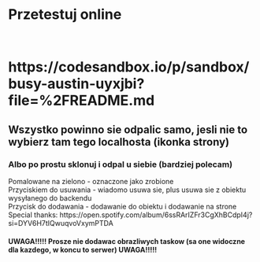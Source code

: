 <h1>Przetestuj online<h1><br>
https://codesandbox.io/p/sandbox/busy-austin-uyxjbi?file=%2FREADME.md
<br>
<h2>Wszystko powinno sie odpalic samo, jesli nie to wybierz tam tego localhosta (ikonka strony)</h2>
<h3>Albo po prostu sklonuj i odpal u siebie (bardziej polecam)</h3>
Pomalowane na zielono - oznaczone jako zrobione<br>
Przyciskiem do usuwania - wiadomo usuwa sie, plus usuwa sie z obiektu wysyłanego do backendu<br>
Przycisk do dodawania - dodawanie do obiektu i dodawanie na strone<br>
Special thanks: https://open.spotify.com/album/6ssRArIZFr3CgXhBCdpI4j?si=DYV6H7tIQwuqvoVxymPTDA
<h4>UWAGA!!!!! Prosze nie dodawac obrazliwych taskow (sa one widoczne dla kazdego, w koncu to serwer) UWAGA!!!!!</h4>
